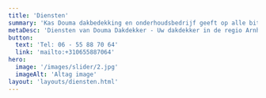 ```yaml
---
title: 'Diensten'
summary: 'Kas Douma dakbedekking en onderhoudsbedrijf geeft op alle bitumineuze daken en zinkwerk 10 jaar garantie op de materiaal en verwerking. Op alle pannendaken ontvangt u zelfs 15 jaar garantie. Hiervoor ontvangt u bij oplevering een certificaat.'
metaDesc: 'Diensten van Douma Dakdekker - Uw dakdekker in de regio Arnhem'
button:
  text: 'Tel: 06 - 55 88 70 64'
  link: 'mailto:+310655887064'
hero:
  image: '/images/slider/2.jpg'
  imageAlt: 'Altag image'
layout: 'layouts/diensten.html'
---
```

